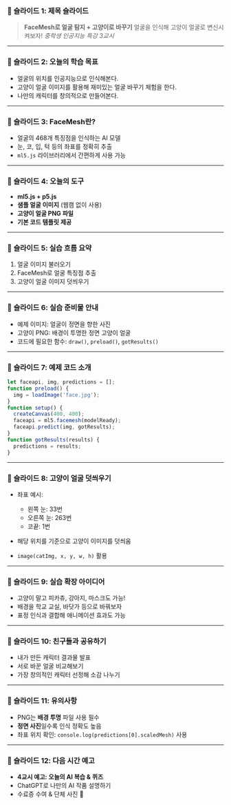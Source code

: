### 📘 **슬라이드 1: 제목 슬라이드**

> **FaceMesh로 얼굴 탐지 + 고양이로 바꾸기**
> 얼굴을 인식해 고양이 얼굴로 변신시켜보자!
> *중학생 인공지능 특강 3교시*

---

### 📘 **슬라이드 2: 오늘의 학습 목표**

* 얼굴의 위치를 인공지능으로 인식해본다.
* 고양이 얼굴 이미지를 활용해 재미있는 얼굴 바꾸기 체험을 한다.
* 나만의 캐릭터를 창의적으로 만들어본다.

---

### 📘 **슬라이드 3: FaceMesh란?**

* 얼굴의 468개 특징점을 인식하는 AI 모델
* 눈, 코, 입, 턱 등의 좌표를 정확히 추출
* `ml5.js` 라이브러리에서 간편하게 사용 가능

---

### 📘 **슬라이드 4: 오늘의 도구**

* **ml5.js + p5.js**
* **샘플 얼굴 이미지** (웹캠 없이 사용)
* **고양이 얼굴 PNG 파일**
* **기본 코드 템플릿 제공**

---

### 📘 **슬라이드 5: 실습 흐름 요약**

1. 얼굴 이미지 불러오기
2. FaceMesh로 얼굴 특징점 추출
3. 고양이 얼굴 이미지 덧씌우기

---

### 📘 **슬라이드 6: 실습 준비물 안내**

* 예제 이미지: 얼굴이 정면을 향한 사진
* 고양이 PNG: 배경이 투명한 정면 고양이 얼굴
* 코드에 필요한 함수: `draw()`, `preload()`, `gotResults()`

---

### 📘 **슬라이드 7: 예제 코드 소개**

```javascript
let faceapi, img, predictions = [];
function preload() {
  img = loadImage('face.jpg');
}
function setup() {
  createCanvas(400, 400);
  faceapi = ml5.facemesh(modelReady);
  faceapi.predict(img, gotResults);
}
function gotResults(results) {
  predictions = results;
}
```

---

### 📘 **슬라이드 8: 고양이 얼굴 덧씌우기**

* 좌표 예시:

  * 왼쪽 눈: 33번
  * 오른쪽 눈: 263번
  * 코끝: 1번
* 해당 위치를 기준으로 고양이 이미지를 덧씌움
* `image(catImg, x, y, w, h)` 활용

---

### 📘 **슬라이드 9: 실습 확장 아이디어**

* 고양이 말고 피카츄, 강아지, 마스크도 가능!
* 배경을 학교 교실, 바닷가 등으로 바꿔보자
* 표정 인식과 결합해 애니메이션 효과도 가능

---

### 📘 **슬라이드 10: 친구들과 공유하기**

* 내가 만든 캐릭터 결과물 발표
* 서로 바꾼 얼굴 비교해보기
* 가장 창의적인 캐릭터 선정해 소감 나누기

---

### 📘 **슬라이드 11: 유의사항**

* PNG는 **배경 투명** 파일 사용 필수
* **정면 사진**일수록 인식 정확도 높음
* 좌표 위치 확인: `console.log(predictions[0].scaledMesh)` 사용

---

### 📘 **슬라이드 12: 다음 시간 예고**

* **4교시 예고: 오늘의 AI 복습 & 퀴즈**
* ChatGPT로 나만의 AI 작품 설명하기
* 수료증 수여 & 단체 사진 📸

